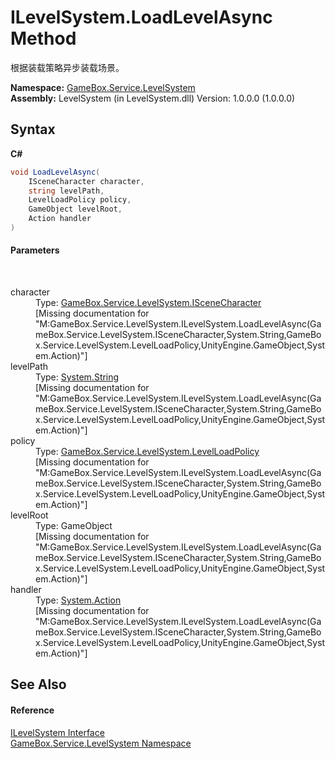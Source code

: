 # ILevelSystem.LoadLevelAsync Method 
 

根据装载策略异步装载场景。

**Namespace:**&nbsp;<a href="624c2ca8-2880-f7a3-3eb1-01587cc3f61e">GameBox.Service.LevelSystem</a><br />**Assembly:**&nbsp;LevelSystem (in LevelSystem.dll) Version: 1.0.0.0 (1.0.0.0)

## Syntax

**C#**<br />
``` C#
void LoadLevelAsync(
	ISceneCharacter character,
	string levelPath,
	LevelLoadPolicy policy,
	GameObject levelRoot,
	Action handler
)
```


#### Parameters
&nbsp;<dl><dt>character</dt><dd>Type: <a href="d1048b95-56ba-ccdb-a2ae-922afa4f7b29">GameBox.Service.LevelSystem.ISceneCharacter</a><br />\[Missing <param name="character"/> documentation for "M:GameBox.Service.LevelSystem.ILevelSystem.LoadLevelAsync(GameBox.Service.LevelSystem.ISceneCharacter,System.String,GameBox.Service.LevelSystem.LevelLoadPolicy,UnityEngine.GameObject,System.Action)"\]</dd><dt>levelPath</dt><dd>Type: <a href="http://msdn2.microsoft.com/zh-cn/library/s1wwdcbf" target="_blank">System.String</a><br />\[Missing <param name="levelPath"/> documentation for "M:GameBox.Service.LevelSystem.ILevelSystem.LoadLevelAsync(GameBox.Service.LevelSystem.ISceneCharacter,System.String,GameBox.Service.LevelSystem.LevelLoadPolicy,UnityEngine.GameObject,System.Action)"\]</dd><dt>policy</dt><dd>Type: <a href="4a103a98-1ede-8907-16d4-938defff9e39">GameBox.Service.LevelSystem.LevelLoadPolicy</a><br />\[Missing <param name="policy"/> documentation for "M:GameBox.Service.LevelSystem.ILevelSystem.LoadLevelAsync(GameBox.Service.LevelSystem.ISceneCharacter,System.String,GameBox.Service.LevelSystem.LevelLoadPolicy,UnityEngine.GameObject,System.Action)"\]</dd><dt>levelRoot</dt><dd>Type: GameObject<br />\[Missing <param name="levelRoot"/> documentation for "M:GameBox.Service.LevelSystem.ILevelSystem.LoadLevelAsync(GameBox.Service.LevelSystem.ISceneCharacter,System.String,GameBox.Service.LevelSystem.LevelLoadPolicy,UnityEngine.GameObject,System.Action)"\]</dd><dt>handler</dt><dd>Type: <a href="http://msdn2.microsoft.com/zh-cn/library/bb534741" target="_blank">System.Action</a><br />\[Missing <param name="handler"/> documentation for "M:GameBox.Service.LevelSystem.ILevelSystem.LoadLevelAsync(GameBox.Service.LevelSystem.ISceneCharacter,System.String,GameBox.Service.LevelSystem.LevelLoadPolicy,UnityEngine.GameObject,System.Action)"\]</dd></dl>

## See Also


#### Reference
<a href="60ed1095-409f-5434-0d3d-53a08ae4e7d2">ILevelSystem Interface</a><br /><a href="624c2ca8-2880-f7a3-3eb1-01587cc3f61e">GameBox.Service.LevelSystem Namespace</a><br />